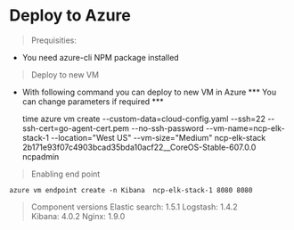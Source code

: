 Deploy to Azure
===============

> Prequisities:

* You need azure-cli NPM package installed

> Deploy to new VM

* With following command you can deploy to new VM in Azure
*** You can change parameters if required ***

    time azure vm create --custom-data=cloud-config.yaml --ssh=22 --ssh-cert=go-agent-cert.pem  --no-ssh-password --vm-name=ncp-elk-stack-1 --location="West US" --vm-size="Medium" ncp-elk-stack 2b171e93f07c4903bcad35bda10acf22__CoreOS-Stable-607.0.0 ncpadmin


> Enabling end point

    azure vm endpoint create -n Kibana  ncp-elk-stack-1 8080 8080

> Component versions
    Elastic search: 1.5.1
    Logstash:       1.4.2       
    Kibana:         4.0.2 
    Nginx:          1.9.0 
